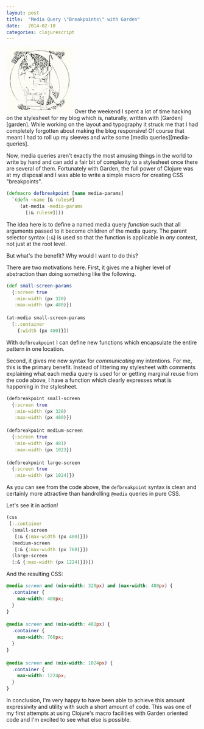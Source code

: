 ```yaml
---
layout: post
title:  "Media Query \"Breakpoints\" with Garden"
date:   2014-02-10
categories: clojurescript 
---
```



<img src="/img/deco_letter_o.png" class="lead-letter-image">
<span class="lead-letter">O</span>ver the weekend I spent a lot of
time hacking on the stylesheet for my blog which is, naturally,
written with [Garden][garden]. While working on the layout and
typography it struck me that I had completely forgotten about making
the blog responsive! Of course that meant I had to roll up my sleeves
and write some [media queries][media-queries].

Now, media queries aren't exactly the most amusing things in the world
to write by hand and can add a fair bit of complexity to a
stylesheet once there are several of them. Fortunately with Garden, the
full power of Clojure was at my disposal and I was able to write a
simple macro for creating CSS "breakpoints".

```clojure
(defmacro defbreakpoint [name media-params]
  `(defn ~name [& rules#]
     (at-media ~media-params
       [:& rules#])))
```

The idea here is to define a named media query *function* such that
all arguments passed to it become children of the media query. The
parent selector syntax (`:&`) is used so that the function is
applicable in *any* context, not just at the root level.

But what's the benefit? Why would I want to do this?

There are two motivations here. First, it gives me a higher level of
abstraction than doing something like the following.

```clojure
(def small-screen-params
  {:screen true
   :min-width (px 320)
   :max-width (px 480)})

(at-media small-screen-params
  [:.container
    {:width (px 480)}])
```

With `defbreakpoint` I can define new functions which encapsulate the
entire pattern in one location.

Second, it gives me new syntax for *communicating* my intentions. For
me, this is the primary benefit. Instead of littering my stylesheet
with comments explaining what each media query is used for or getting
marginal reuse from the code above, I have a function which clearly
expresses what is happening in the stylesheet.

```clojure
(defbreakpoint small-screen
  {:screen true
   :min-width (px 320)
   :max-width (px 480)})

(defbreakpoint medium-screen
  {:screen true
   :min-width (px 481)
   :max-width (px 1023})

(defbreakpoint large-screen
  {:screen true
   :min-width (px 1024)})
```

As you can see from the code above, the `defbreakpoint` syntax is
clean and certainly more attractive than handrolling `@media` queries
in pure CSS.

Let's see it in action!

```clojure
(css
 [:.container
  (small-screen
   [:& {:max-width (px 480)}])
  (medium-screen
   [:& {:max-width (px 760)}])
  (large-screen
  [:& {:max-width (px 1224)}])])
```

And the resulting CSS:

```css
@media screen and (min-width: 320px) and (max-width: 480px) {
  .container {
    max-width: 480px;
  }
}

@media screen and (min-width: 481px) {
  .container {
    max-width: 760px;
  }
}

@media screen and (min-width: 1024px) {
  .container {
    max-width: 1224px;
  }
}
```

In conclusion, I'm very happy to have been able to achieve this
amount expressivity and utility with such a short amount of code. This
was one of my first attempts at using Clojure's macro facilities with
Garden oriented code and I'm excited to see what else is possible.

[garden]: https://github.com/noprompt/garden
[media-queries]: https://developer.mozilla.org/en-US/docs/Web/Guide/CSS/Media_queries
